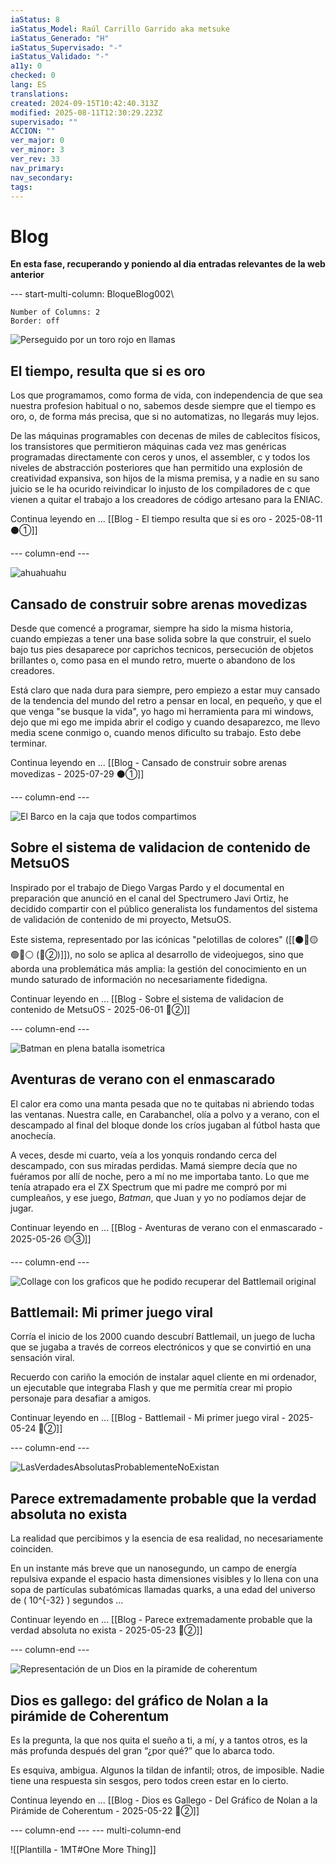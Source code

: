 ```yaml
---
iaStatus: 8
iaStatus_Model: Raúl Carrillo Garrido aka metsuke
iaStatus_Generado: "H"
iaStatus_Supervisado: "-"
iaStatus_Validado: "-"
a11y: 0
checked: 0
lang: ES
translations: 
created: 2024-09-15T10:42:40.313Z
modified: 2025-08-11T12:30:29.223Z
supervisado: ""
ACCION: ""
ver_major: 0
ver_minor: 3
ver_rev: 33
nav_primary: 
nav_secondary: 
tags:
---
```

# Blog

**En esta fase, recuperando y poniendo al dia entradas relevantes de la web anterior**

--- start-multi-column: BloqueBlog002\
```column-settings  
Number of Columns: 2
Border: off
```


![Perseguido por un toro rojo en llamas](/PublicBrain/_resources/1b3140c423d487ad4c824f454db4a5b1_MD5.jpeg)
## El tiempo, resulta que si es oro

Los que programamos, como forma de vida, con independencia de que sea nuestra profesion habitual o no, sabemos desde siempre que el tiempo es oro, o, de forma más precisa, que si no automatizas, no llegarás muy lejos.

De las máquinas programables con decenas de miles de cablecitos físicos, los transistores que permitieron máquinas cada vez mas genéricas programadas directamente con ceros y unos, el assembler, c y todos los niveles de abstracción posteriores que han permitido una explosión de creatividad expansiva, son hijos de la misma premisa, y a nadie en su sano juicio se le ha ocurido reivindicar lo injusto de los compiladores de c que vienen a quitar el trabajo a los creadores de código artesano para la ENIAC.

Continua leyendo en ... [[Blog - El tiempo resulta que si es oro - 2025-08-11 ⚫①]]

--- column-end ---

![ahuahuahu](_resources/d1ae4ab2705f7cf313534a352985c784_MD5.jpg)
## Cansado de construir sobre arenas movedizas

Desde que comencé a programar, siempre ha sido la misma historia, cuando empiezas a tener una base solida sobre la que construir, el suelo bajo tus pies desaparece por caprichos tecnicos, persecución de objetos brillantes o, como pasa en el mundo retro, muerte o abandono de los creadores.

Está claro que nada dura para siempre, pero empiezo a estar muy cansado de la tendencia del mundo del retro a pensar en local, en pequeño, y que el que venga "se busque la vida", yo hago mi herramienta para mi windows, dejo que mi ego me impida abrir el codigo y cuando desaparezco, me llevo media scene conmigo o, cuando menos dificulto su trabajo. Esto debe terminar.

Continua leyendo en ... [[Blog - Cansado de construir sobre arenas movedizas - 2025-07-29 ⚫①]]

--- column-end ---

![El Barco en la caja que todos compartimos](PublicBrain/_resources/f00ec31c58f11d200bcc9544eb02858e_MD5_Landscape.jpeg)
## Sobre el sistema de validacion de contenido de MetsuOS

Inspirado por el trabajo de Diego Vargas Pardo y el documental en preparación que anunció en el canal del Spectrumero Javi Ortiz, he decidido compartir con el público generalista los fundamentos del sistema de validación de contenido de mi proyecto, MetsuOS. 

Este sistema, representado por las icónicas "pelotillas de colores" ([[⚫🔴🟡🟢🔵⚪ (🔴②)]]), no solo se aplica al desarrollo de videojuegos, sino que aborda una problemática más amplia: la gestión del conocimiento en un mundo saturado de información no necesariamente fidedigna.

Continuar leyendo en ... [[Blog - Sobre el sistema de validacion de contenido de MetsuOS - 2025-06-01 🔴②]]

--- column-end ---

![Batman en plena batalla isometrica](_resources/4c2c9299f7ca6f7cfacc007d97899d9e_MD5_B.jpg)
## Aventuras de verano con el enmascarado

El calor era como una manta pesada que no te quitabas ni abriendo todas las ventanas. Nuestra calle, en Carabanchel, olía a polvo y a verano, con el descampado al final del bloque donde los críos jugaban al fútbol hasta que anochecía. 

A veces, desde mi cuarto, veía a los yonquis rondando cerca del descampado, con sus miradas perdidas. Mamá siempre decía que no fuéramos por allí de noche, pero a mí no me importaba tanto. Lo que me tenía atrapado era el ZX Spectrum que mi padre me compró por mi cumpleaños, y ese juego, _Batman_, que Juan y yo no podíamos dejar de jugar.

Continuar leyendo en ... [[Blog - Aventuras de verano con el enmascarado - 2025-05-26  🟡③]]

--- column-end ---

![Collage con los graficos que he podido recuperar del Battlemail original](_resources/1c4273a22bc75405a7e46c9a0536f461_MD5.jpg)
## Battlemail: Mi primer juego viral

Corría el inicio de los 2000 cuando descubrí Battlemail, un juego de lucha que se jugaba a través de correos electrónicos y que se convirtió en una sensación viral. 

Recuerdo con cariño la emoción de instalar aquel cliente en mi ordenador, un ejecutable que integraba Flash y que me permitía crear mi propio personaje para desafiar a amigos.

Continuar leyendo en ... [[Blog - Battlemail - Mi primer juego viral - 2025-05-24  🔴②]]

 --- column-end ---


![LasVerdadesAbsolutasProbablementeNoExistan](_resources/c59ed607093abf7e9f872cbe7a31d5f4_MD5.jpg)
## Parece extremadamente probable que la verdad absoluta no exista

La realidad que percibimos y la esencia de esa realidad, no necesariamente coinciden.

En un instante más breve que un nanosegundo, un campo de energía repulsiva expande el espacio hasta dimensiones visibles y lo llena con una sopa de partículas subatómicas llamadas quarks, a una edad del universo de ( 10^{-32} ) segundos ...

Continuar leyendo en ... [[Blog - Parece extremadamente probable que la verdad absoluta no exista - 2025-05-23 🔴②]]

 --- column-end ---
 

![Representación de un Dios en la piramide de coherentum](PublicBrain/_resources/0011deb9968e3d9dc85c9ddbae195f02_MD5.jpeg)
## Dios es gallego: del gráfico de Nolan a la pirámide de Coherentum

Es la pregunta, la que nos quita el sueño a ti, a mí, y a tantos otros, es la más profunda después del gran “¿por qué?” que lo abarca todo. 

Es esquiva, ambigua. Algunos la tildan de infantil; otros, de imposible. Nadie tiene una respuesta sin sesgos, pero todos creen estar en lo cierto.

Continua leyendo en ... [[Blog - Dios es Gallego - Del Gráfico de Nolan a la Pirámide de Coherentum - 2025-05-22 🔴②]]

 --- column-end ---
--- multi-column-end

![[Plantilla - 1MT#One More Thing]]







